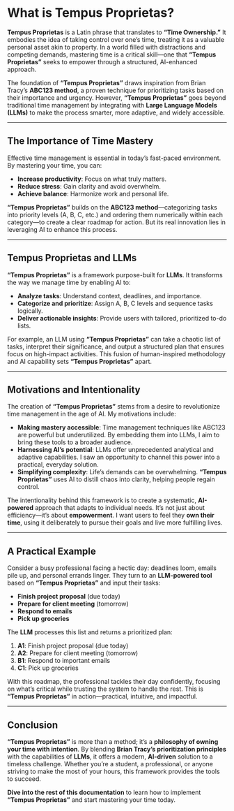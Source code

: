 # What is Tempus Proprietas?

**Tempus Proprietas** is a Latin phrase that translates to **“Time Ownership.”** It embodies the idea of taking control over one’s time, treating it as a valuable personal asset akin to property. In a world filled with distractions and competing demands, mastering time is a critical skill—one that **“Tempus Proprietas”** seeks to empower through a structured, AI-enhanced approach.

The foundation of **“Tempus Proprietas”** draws inspiration from Brian Tracy’s **ABC123 method**, a proven technique for prioritizing tasks based on their importance and urgency. However, **“Tempus Proprietas”** goes beyond traditional time management by integrating with **Large Language Models (LLMs)** to make the process smarter, more adaptive, and widely accessible.

---

## The Importance of Time Mastery

Effective time management is essential in today’s fast-paced environment. By mastering your time, you can:

- **Increase productivity**: Focus on what truly matters.
- **Reduce stress**: Gain clarity and avoid overwhelm.
- **Achieve balance**: Harmonize work and personal life.

**“Tempus Proprietas”** builds on the **ABC123 method**—categorizing tasks into priority levels (A, B, C, etc.) and ordering them numerically within each category—to create a clear roadmap for action. But its real innovation lies in leveraging AI to enhance this process.

---

## Tempus Proprietas and LLMs

**“Tempus Proprietas”** is a framework purpose-built for **LLMs**. It transforms the way we manage time by enabling AI to:

- **Analyze tasks**: Understand context, deadlines, and importance.
- **Categorize and prioritize**: Assign A, B, C levels and sequence tasks logically.
- **Deliver actionable insights**: Provide users with tailored, prioritized to-do lists.

For example, an LLM using **“Tempus Proprietas”** can take a chaotic list of tasks, interpret their significance, and output a structured plan that ensures focus on high-impact activities. This fusion of human-inspired methodology and AI capability sets **“Tempus Proprietas”** apart.

---

## Motivations and Intentionality

The creation of **“Tempus Proprietas”** stems from a desire to revolutionize time management in the age of AI. My motivations include:

- **Making mastery accessible**: Time management techniques like ABC123 are powerful but underutilized. By embedding them into LLMs, I aim to bring these tools to a broader audience.
- **Harnessing AI’s potential**: LLMs offer unprecedented analytical and adaptive capabilities. I saw an opportunity to channel this power into a practical, everyday solution.
- **Simplifying complexity**: Life’s demands can be overwhelming. **“Tempus Proprietas”** uses AI to distill chaos into clarity, helping people regain control.

The intentionality behind this framework is to create a systematic, **AI-powered** approach that adapts to individual needs. It’s not just about efficiency—it’s about **empowerment**. I want users to feel they **own their time**, using it deliberately to pursue their goals and live more fulfilling lives.

---

## A Practical Example

Consider a busy professional facing a hectic day: deadlines loom, emails pile up, and personal errands linger. They turn to an **LLM-powered tool** based on **“Tempus Proprietas”** and input their tasks:

- **Finish project proposal** (due today)
- **Prepare for client meeting** (tomorrow)
- **Respond to emails**
- **Pick up groceries**

The **LLM** processes this list and returns a prioritized plan:

1. **A1**: Finish project proposal (due today)
2. **A2**: Prepare for client meeting (tomorrow)
3. **B1**: Respond to important emails
4. **C1**: Pick up groceries

With this roadmap, the professional tackles their day confidently, focusing on what’s critical while trusting the system to handle the rest. This is **“Tempus Proprietas”** in action—practical, intuitive, and impactful.

---

## Conclusion

**“Tempus Proprietas”** is more than a method; it’s a **philosophy of owning your time with intention**. By blending **Brian Tracy’s prioritization principles** with the capabilities of **LLMs**, it offers a modern, **AI-driven** solution to a timeless challenge. Whether you’re a student, a professional, or anyone striving to make the most of your hours, this framework provides the tools to succeed.

**Dive into the rest of this documentation** to learn how to implement **“Tempus Proprietas”** and start mastering your time today.
